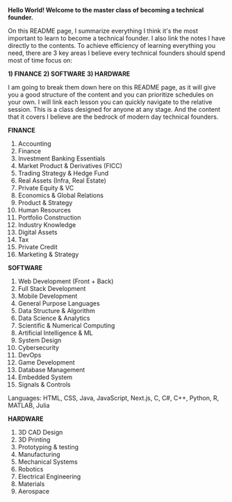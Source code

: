 **Hello World! Welcome to the master class of becoming a technical founder.**

On this README page, I summarize everything I think it's the most important to learn to become a technical founder. I also link the notes I have directly to the contents. To achieve efficiency of learning everything you need, there are 3 key areas I believe every technical founders should spend most of time focus on:

**1) FINANCE**
**2) SOFTWARE**
**3) HARDWARE**

I am going to break them down here on this README page, as it will give you a good structure of the content and you can prioritize schedules on your own. I will link each lesson you can quickly navigate to the relative session. This is a class designed for anyone at any stage. And the content that it covers I believe are the bedrock of modern day technical founders.

**FINANCE**
1) Accounting
2) Finance
3) Investment Banking Essentials
4) Market Product & Derivatives (FICC)
5) Trading Strategy & Hedge Fund
6) Real Assets (Infra, Real Estate)
7) Private Equity & VC
8) Economics & Global Relations
9) Product & Strategy
10) Human Resources
11) Portfolio Construction
12) Industry Knowledge
13) Digital Assets
14) Tax
15) Private Credit
16) Marketing & Strategy

**SOFTWARE**
1) Web Development (Front + Back)
2) Full Stack Development
3) Mobile Development
4) General Purpose Languages 
5) Data Structure & Algorithm
6) Data Science & Analytics
7) Scientific & Numerical Computing
8) Artificial Intelligence & ML
9) System Design
10) Cybersecurity
11) DevOps
12) Game Development
13) Database Management
14) Embedded System
15) Signals & Controls

Languages: HTML, CSS, Java, JavaScript, Next.js, C, C#, C++, Python, R, MATLAB, Julia

**HARDWARE**
1) 3D CAD Design
2) 3D Printing
3) Prototyping & testing
4) Manufacturing
5) Mechanical Systems
6) Robotics
7) Electrical Engineering
8) Materials
9) Aerospace




